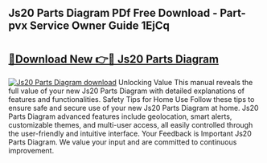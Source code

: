 ## Js20 Parts Diagram PDf Free Download - Part-pvx Service Owner Guide 1EjCq

# <h2><a href="http://dfo61u.blite.top/?on=Js20+Parts+Diagram">🔗Download New 👉🔴 Js20 Parts Diagram</a></h2>

[![Js20 Parts Diagram download](https://i.imgur.com/lujVjoI.png)](http://dfo61u.blite.top/?on=Js20+Parts+Diagram)
Unlocking Value This manual reveals the full value of your new Js20 Parts Diagram with detailed explanations of features and functionalities. Safety Tips for Home Use Follow these tips to ensure safe and secure use of your new Js20 Parts Diagram at home. Js20 Parts Diagram advanced features include geolocation, smart alerts, customizable themes, and multi-user access, all easily controlled through the user-friendly and intuitive interface. Your Feedback is Important Js20 Parts Diagram. We value your input and are committed to continuous improvement.
